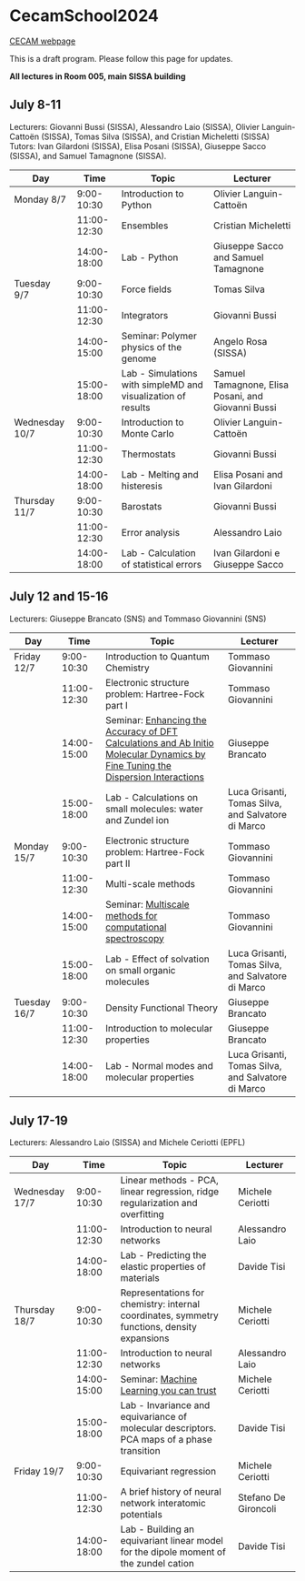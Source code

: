 # CecamSchool2024

[CECAM webpage](https://www.cecam.org/workshop-details/summer-school-on-molecular-dynamics-for-material-science-nanotechnology-and-biophysics-1329)

This is a draft program. Please follow this page for updates.

**All lectures in Room 005, main SISSA building**

## July 8-11

Lecturers: Giovanni Bussi (SISSA), Alessandro Laio (SISSA), Olivier Languin-Cattoën (SISSA), Tomas Silva (SISSA), and Cristian Micheletti (SISSA)
Tutors: Ivan Gilardoni (SISSA), Elisa Posani (SISSA), Giuseppe Sacco (SISSA), and Samuel Tamagnone (SISSA).

| Day | Time | Topic | Lecturer |
|-----|------|-------|----------|
| Monday 8/7  |  9:00-10:30 | Introduction to Python | Olivier Languin-Cattoën |
|             | 11:00-12:30 | Ensembles | Cristian Micheletti |
|             | 14:00-18:00 | Lab - Python | Giuseppe Sacco and Samuel Tamagnone |
| Tuesday 9/7 |  9:00-10:30 | Force fields | Tomas Silva |
|             | 11:00-12:30 | Integrators | Giovanni Bussi|
|            | 14:00-15:00 | Seminar: Polymer physics of the genome | Angelo Rosa (SISSA) |
|             | 15:00-18:00 | Lab - Simulations with simpleMD and visualization of results | Samuel Tamagnone, Elisa Posani, and Giovanni Bussi |
| Wednesday 10/7 | 9:00-10:30 | Introduction to Monte Carlo | Olivier Languin-Cattoën |
|            |  11:00-12:30 | Thermostats | Giovanni Bussi |
|            | 14:00-18:00 | Lab - Melting and histeresis | Elisa Posani and Ivan Gilardoni |
| Thursday 11/7 |  9:00-10:30 | Barostats | Giovanni Bussi |
|            | 11:00-12:30 | Error analysis| Alessandro Laio |
|            | 14:00-18:00 | Lab - Calculation of statistical errors | Ivan Gilardoni e Giuseppe Sacco |


## July 12 and 15-16

Lecturers: Giuseppe Brancato (SNS) and Tommaso Giovannini (SNS)

| Day | Time | Topic | Lecturer |
|-----|------|-------|----------|
| Friday 12/7  |  9:00-10:30 | Introduction to Quantum Chemistry | Tommaso Giovannini |
|             | 11:00-12:30 | Electronic structure problem: Hartree-Fock part I | Tommaso Giovannini |
|            | 14:00-15:00 | Seminar: [Enhancing the Accuracy of DFT Calculations and Ab Initio Molecular Dynamics by Fine Tuning the Dispersion Interactions](./brancato.md) | Giuseppe Brancato |
|             | 15:00-18:00 | Lab - Calculations on small molecules: water and Zundel ion | Luca Grisanti, Tomas Silva, and Salvatore di Marco |
| Monday 15/7 |  9:00-10:30 | Electronic structure problem: Hartree-Fock part II | Tommaso Giovannini |
|             | 11:00-12:30 | Multi-scale methods | Tommaso Giovannini|
|            | 14:00-15:00 | Seminar: [Multiscale methods for computational spectroscopy](./abstract.pdf) | Tommaso Giovannini |
|             | 15:00-18:00 | Lab - Effect of solvation on small organic molecules | Luca Grisanti, Tomas Silva, and Salvatore di Marco |
| Tuesday 16/7 | 9:00-10:30 | Density Functional Theory | Giuseppe Brancato |
|            |  11:00-12:30 | Introduction to molecular properties | Giuseppe Brancato |
|            | 14:00-18:00 | Lab - Normal modes and molecular properties | Luca Grisanti, Tomas Silva, and Salvatore di Marco |


## July 17-19

Lecturers: Alessandro Laio (SISSA) and Michele Ceriotti (EPFL)

| Day | Time | Topic | Lecturer |
|-----|------|-------|----------|
| Wednesday 17/7  |  9:00-10:30 | Linear methods - PCA, linear regression, ridge regularization and overfitting | Michele Ceriotti |
|                 | 11:00-12:30 | Introduction to neural networks | Alessandro Laio |
|                 | 14:00-18:00 | Lab - Predicting the elastic properties of materials | Davide Tisi |
| Thursday 18/7   | 9:00-10:30 | Representations for chemistry: internal coordinates, symmetry functions, density expansions | Michele Ceriotti |
|                 |  11:00-12:30 | Introduction to neural networks | Alessandro Laio |
|                 | 14:00-15:00 | Seminar: [Machine Learning you can trust](./ceriotti.md) | Michele Ceriotti |
|                 | 15:00-18:00 | Lab - Invariance and equivariance of molecular descriptors. PCA maps of a phase transition | Davide Tisi |
| Friday 19/7     |  9:00-10:30 | Equivariant regression | Michele Ceriotti |
|                 | 11:00-12:30 | A brief history of neural network interatomic potentials| Stefano De Gironcoli |
|                 | 14:00-18:00 | Lab - Building an equivariant linear model for the dipole moment of the zundel cation | Davide Tisi |

